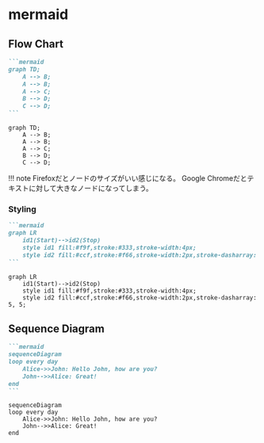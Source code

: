 # mermaid

## Flow Chart

````markdown
```mermaid
graph TD;
    A --> B;
    A --> B;
    A --> C;
    B --> D;
    C --> D;
```
````

```mermaid
graph TD;
    A --> B;
    A --> B;
    A --> C;
    B --> D;
    C --> D;
```

!!! note
    Firefoxだとノードのサイズがいい感じになる。
    Google Chromeだとテキストに対して大きなノードになってしまう。

### Styling

````markdown
```mermaid
graph LR
    id1(Start)-->id2(Stop)
    style id1 fill:#f9f,stroke:#333,stroke-width:4px;
    style id2 fill:#ccf,stroke:#f66,stroke-width:2px,stroke-dasharray: 5, 5;
```
````

```mermaid
graph LR
    id1(Start)-->id2(Stop)
    style id1 fill:#f9f,stroke:#333,stroke-width:4px;
    style id2 fill:#ccf,stroke:#f66,stroke-width:2px,stroke-dasharray: 5, 5;
```

## Sequence Diagram

````markdown
```mermaid
sequenceDiagram
loop every day
    Alice->>John: Hello John, how are you?
    John-->>Alice: Great!
end
```
````

```mermaid
sequenceDiagram
loop every day
    Alice->>John: Hello John, how are you?
    John-->>Alice: Great!
end
```
